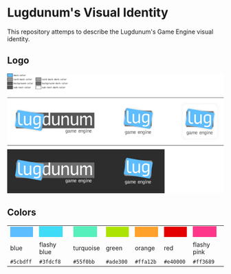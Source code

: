 # Lugdunum's Visual Identity

This repository attemps to describe the Lugdunum's Game Engine visual identity.

## Logo

![Logos](./logo/logo.png)

## Colors

<table>
  <tr>
    <td><img src="./colors/png/5cbdff.png" /></td>
    <td><img src="./colors/png/3fdcf8.png" /></td>
    <td><img src="./colors/png/55f0bb.png" /></td>
    <td><img src="./colors/png/ade300.png" /></td>
    <td><img src="./colors/png/ffa12b.png" /></td>
    <td><img src="./colors/png/e40000.png" /></td>
    <td><img src="./colors/png/ff3689.png" /></td>
  </tr>
  <tr>
    <td>blue</td>
    <td>flashy blue</td>
    <td>turquoise</td>
    <td>green</td>
    <td>orange</td>
    <td>red</td>
    <td>flashy pink</td>
  </tr>
  <tr>
    <td><code>#5cbdff</code></td>
    <td><code>#3fdcf8</code></td>
    <td><code>#55f0bb</code></td>
    <td><code>#ade300</code></td>
    <td><code>#ffa12b</code></td>
    <td><code>#e40000</code></td>
    <td><code>#ff3689</code></td>
  </tr>
</table>
